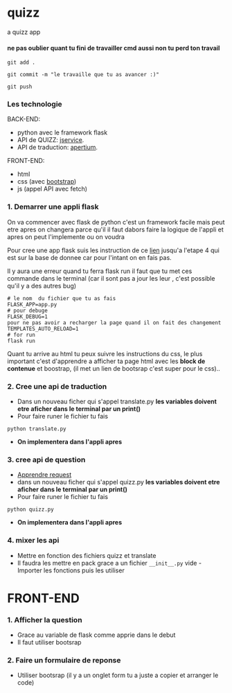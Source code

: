 # quizz
a quizz app

#### ne pas oublier quant tu fini de travailler cmd aussi non tu perd ton travail
```
git add .
```
```
git commit -m "le travaille que tu as avancer :)"
```
```
git push
```
### Les technologie
BACK-END:
- python avec le framework flask
- API de QUIZZ: 
    [jservice](https://jservice.io/).
- API de traduction:
    [apertium]( https://github.com/apertium/apertium-python).

FRONT-END:
- html
- css (avec [bootstrap](https://getbootstrap.com/))
- js (appel API avec fetch)

### 1. Demarrer une appli flask
On va commencer avec flask de python c'est un framework facile mais peut etre apres on changera parce qu'il
il faut dabors faire la logique de l'appli et apres on peut l'implemente ou on voudra

Pour cree une app flask suis les instruction de ce [lien](https://www.digitalocean.com/community/tutorials/how-to-make-a-web-application-using-flask-in-python-3) jusqu'a l'etape 4 qui est sur la base de donnee car pour l'intant on en fais pas.

Il y aura une erreur quand tu ferra flask run il faut que tu met ces commande dans le terminal (car il sont pas a jour les leur , c'est possible qu'il y a des autres bug)

    # le nom  du fichier que tu as fais
    FLASK_APP=app.py 
    # pour debuge
    FLASK_DEBUG=1 
    pour ne pas avoir a recharger la page quand il on fait des changement
    TEMPLATES_AUTO_RELOAD=1 
    # for run
    flask run

Quant tu arrive au html tu peux suivre les instructions du css,  le plus important c'est d'apprendre a afficher ta page html avec les **block de contenue** et boostrap, (il met un lien de bootsrap c'est super pour le css)..

### 2. Cree une api de traduction
- Dans un nouveau ficher qui s'appel translate.py
 **les variables doivent etre aficher dans le terminal par un print()**
- Pour faire runer le fichier tu fais 
``` 
python translate.py 
```
- **On implementera dans l'appli apres**
### 3. cree api de question
- [Apprendre request](https://www.digitalocean.com/community/tutorials/how-to-get-started-with-the-requests-library-in-python-fr)
- dans un nouveau ficher qui s'appel quizz.py
 **les variables doivent etre aficher dans le terminal par un print()**
- Pour faire runer le fichier tu fais 
``` 
python quizz.py 
```
- **On implementera dans l'appli apres**
### 4. mixer les api 
- Mettre en fonction des fichiers quizz et translate 
- Il faudra les mettre en pack grace a un fichier ```__init__.py``` vide
-Importer les fonctions puis les utiliser
# FRONT-END
### 1. Afficher la question
- Grace au variable de flask comme apprie dans le debut
- Il faut utiliser bootsrap 
### 2. Faire un formulaire de reponse
- Utiliser bootsrap  (il y a un onglet form tu a juste a copier et arranger le code)
